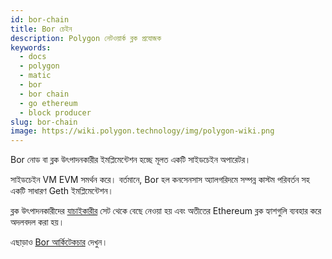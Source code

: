```yaml
---
id: bor-chain
title: Bor চেইন
description: Polygon নেটওয়ার্ক ব্লক প্রযোজক
keywords:
  - docs
  - polygon
  - matic
  - bor
  - bor chain
  - go ethereum
  - block producer
slug: bor-chain
image: https://wiki.polygon.technology/img/polygon-wiki.png
---
```


Bor নোড বা ব্লক উৎপাদনকারীর ইমপ্লিমেন্টেশন হচ্ছে মূলত একটি সাইডচেইন অপারেটর।

সাইডচেইন VM EVM সমর্থন করে। বর্তমানে, Bor হল কনসেনসাস অ্যালগরিদমে সম্পন্ন কাস্টম পরিবর্তন সহ একটি সাধারণ Geth ইমপ্লিমেন্টেশন।

ব্লক উৎপাদনকারীদের [যাচাইকারীর](/docs/maintain/glossary.md#validator) সেট থেকে বেছে নেওয়া হয় এবং অতীতের Ethereum ব্লক হ্যাশগুলি ব্যবহার করে অদলবদল করা হয়।

এছাড়াও [Bor আর্কিটেকচার](/docs/pos/bor/overview) দেখুন।
